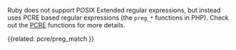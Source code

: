 Ruby does not support POSIX Extended regular expressions, but instead uses
PCRE based regular expressions (the `preg_*` functions in PHP).
Check out the [PCRE](../pcre) functions for more details.

{{related:
    pcre/preg_match
}}
